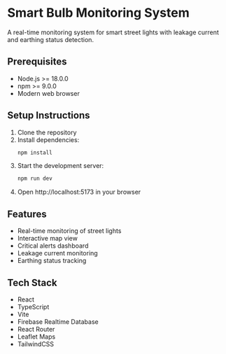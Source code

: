 # Smart Bulb Monitoring System

A real-time monitoring system for smart street lights with leakage current and earthing status detection.

## Prerequisites

- Node.js >= 18.0.0
- npm >= 9.0.0
- Modern web browser

## Setup Instructions

1. Clone the repository
2. Install dependencies:
   ```bash
   npm install
   ```
3. Start the development server:
   ```bash
   npm run dev
   ```
4. Open http://localhost:5173 in your browser

## Features

- Real-time monitoring of street lights
- Interactive map view
- Critical alerts dashboard
- Leakage current monitoring
- Earthing status tracking

## Tech Stack

- React
- TypeScript
- Vite
- Firebase Realtime Database
- React Router
- Leaflet Maps
- TailwindCSS
